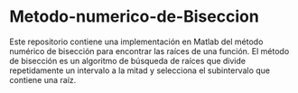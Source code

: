 # Metodo-numerico-de-Biseccion
Este repositorio contiene una implementación en Matlab del método numérico de bisección para encontrar las raíces de una función. El método de bisección es un algoritmo de búsqueda de raíces que divide repetidamente un intervalo a la mitad y selecciona el subintervalo que contiene una raíz.
